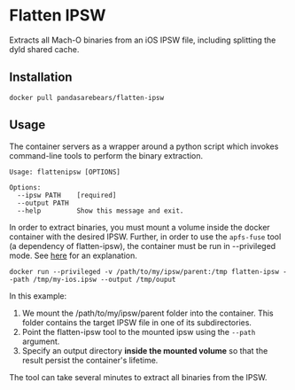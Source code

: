 # Flatten IPSW

Extracts all Mach-O binaries from an iOS IPSW file, including splitting the dyld shared cache.

## Installation 

```
docker pull pandasarebears/flatten-ipsw
```

## Usage

The container servers as a wrapper around a python script which invokes command-line tools to perform the binary extraction.

```
Usage: flattenipsw [OPTIONS]

Options:
  --ipsw PATH    [required]
  --output PATH
  --help         Show this message and exit.
```

In order to extract binaries, you must mount a volume inside the docker container with the desired IPSW. Further, in order to use the `apfs-fuse` tool (a dependency of flatten-ipsw), the container must be run in --privileged mode. See [here](https://github.com/s3fs-fuse/s3fs-fuse/issues/647) for an explanation. 

```
docker run --privileged -v /path/to/my/ipsw/parent:/tmp flatten-ipsw --path /tmp/my-ios.ipsw --output /tmp/ouput
```

In this example:

1. We mount the /path/to/my/ipsw/parent folder into the container. This folder contains the target IPSW file in one of its subdirectories. 
2. Point the flatten-ipsw tool to the mounted ipsw using the `--path` argument.
3. Specify an output directory __inside the mounted volume__ so that the result persist the container's lifetime.

The tool can take several minutes to extract all binaries from the IPSW.